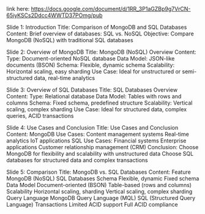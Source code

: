 link here: https://docs.google.com/document/d/1RR_3P1aGZBp9g7VrCN-65iyKSCs2Ddcc4WWTD37POmg/pub

Slide 1: Introduction
Title: Comparison of MongoDB and SQL Databases
Content:
Brief overview of databases: SQL vs. NoSQL
Objective: Compare MongoDB (NoSQL) with traditional SQL databases


Slide 2: Overview of MongoDB
Title: MongoDB (NoSQL) Overview
Content:
Type: Document-oriented NoSQL database
Data Model: JSON-like documents (BSON)
Schema: Flexible, dynamic schema
Scalability: Horizontal scaling, easy sharding
Use Case: Ideal for unstructured or semi-structured data, real-time analytics


Slide 3: Overview of SQL Databases
Title: SQL Databases Overview
Content:
Type: Relational database
Data Model: Tables with rows and columns
Schema: Fixed schema, predefined structure
Scalability: Vertical scaling, complex sharding
Use Case: Ideal for structured data, complex queries, ACID transactions


Slide 4: Use Cases and Conclusion
Title: Use Cases and Conclusion
Content:
MongoDB Use Cases:
Content management systems
Real-time analytics
IoT applications
SQL Use Cases:
Financial systems
Enterprise applications
Customer relationship management (CRM)
Conclusion:
Choose MongoDB for flexibility and scalability with unstructured data
Choose SQL databases for structured data and complex transactions


Slide 5: Comparison
Title: MongoDB vs. SQL Databases
Content:
Feature
MongoDB (NoSQL)
SQL Databases
Schema
Flexible, dynamic
Fixed schema
Data Model
Document-oriented (BSON)
Table-based (rows and columns)
Scalability
Horizontal scaling, sharding
Vertical scaling, complex sharding
Query Language
MongoDB Query Language (MQL)
SQL (Structured Query Language)
Transactions
Limited ACID support
Full ACID compliance










